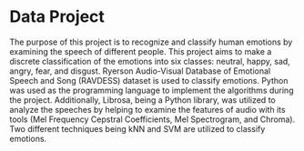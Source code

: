# Data Project

The purpose of this project is to recognize and classify human emotions by examining the speech of different people. This project aims to make a discrete classification of the emotions into six classes: neutral, happy, sad, angry, fear, and disgust.
Ryerson Audio-Visual Database of Emotional Speech and Song (RAVDESS) dataset is used to classify emotions.
Python was used as the programming language to implement the algorithms during the project. Additionally, Librosa, being a Python library, was utilized to analyze the speeches by helping to examine the features of audio with its tools (Mel Frequency Cepstral Coefficients, Mel Spectrogram, and Chroma).
Two different techniques being kNN and SVM are utilized to classify emotions.